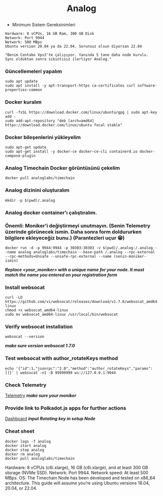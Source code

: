 <p align="center">
</p>
<h1>
<p align="center"> Analog </p>
</h1>


* Minimum Sistem Gereksinimleri

```console
Hardware: 8 vCPUs, 16 GB Ram, 300 GB Disk
Network: Port 9944
Network: 500 MBps
Ubuntu version 20.04 ya da 22.04. Sorunsuz olsun diyorsan 22.04

"Benim Contabo Vps3'te çalışıyor. Yanında 5 tane daha node kurulu. Sync olduktan sonra sıkıntısız ilerliyor Analog."
```


### Güncellemeleri yapalım
```console
sudo apt update
sudo apt install -y apt-transport-https ca-certificates curl software-properties-common
```
### Docker kuralım
```console
curl -fsSL https://download.docker.com/linux/ubuntu/gpg | sudo apt-key add -
sudo add-apt-repository "deb [arch=amd64] https://download.docker.com/linux/ubuntu focal stable"
```
### Docker bileşenlerini yükleyelim
```console
sudo apt-get update
sudo apt-get install -y docker-ce docker-ce-cli containerd.io docker-compose-plugin
```
### Analog Timechain Docker görüntüsünü çekelim
```console
docker pull analoglabs/timechain
```
### Analog dizinini oluşturalım
```console
mkdir -p $(pwd)/.analog
```
### Analog docker container'ı çalıştıralım.
### Önemli: Moniker'i değiştirmeyi unutmayın. (Senin Telemetry üzerinde görünecek ismin. Daha sonra form doldururken bilgilere ekleyeceğiz bunu.) (Parantezleri uçur 😁)
```console
docker run -d -p 9944:9944 -p 30303:30303 -v $(pwd)/.analog:/.analog --name analog analoglabs/timechain --base-path /.analog --rpc-external --rpc-methods=Unsafe --unsafe-rpc-external --name (senin-moniker-ismin)
```
***Replace <your_moniker> with a unique name for your node. It must match the name you entered on your registration form***
### Install websocat
```
curl -LO https://github.com/vi/websocat/releases/download/v1.7.0/websocat_amd64-linux
chmod +x websocat_amd64-linux
sudo mv websocat_amd64-linux /usr/local/bin/websocat
```
### Verify websocat installation
```
websocat --version
```
***make sure version websocat 1.7.0***
### Test websocat with author_rotateKeys method
```
echo '{"id":1,"jsonrpc":"2.0","method":"author_rotateKeys","params":[]}' | websocat -n1 -B 99999999 ws://127.0.0.1:9944
```
### Check Telemetry
<a href="https://telemetry.analog.one/#/0x0614f7b74a2e47f7c8d8e2a5335be84bdde9402a43f5decdec03200a87c8b943">Telemetry</a>
***make sure your moniker***

### Provide link to Polkadot.js apps for further actions
<a href="https://polkadot.js.org/apps/?rpc=wss%3A%2F%2Frpc.testnet.analog.one###/accounts">Dashboard</a>
***input Rotating key in setup Node***

### Cheat sheet
```
docker logs -f analog
docker start analog
docker stop analog
docker rm analog
docker pull analoglabs/timechain
```


Hardware: 8 vCPUs (c6i.xlarge), 16 GB (c6i.xlarge), and at least 300 GB storage (NVMe SSD).
Network: Port 9944.
Network speed: At least 500 MBps.
OS: The Timechain Node has been developed and tested on x86_64 architecture. This guide will assume you’re using Ubuntu versions 18.04, 20.04, or 22.04.
